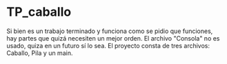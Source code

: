 # TP_caballo
Si bien es un trabajo terminado y funciona como se pidio que funciones, hay partes que quizá necesiten un mejor orden. El archivo "Consola" no es usado, quiza en un futuro sí lo sea. El proyecto consta de tres archivos: Caballo, Pila y un main.
